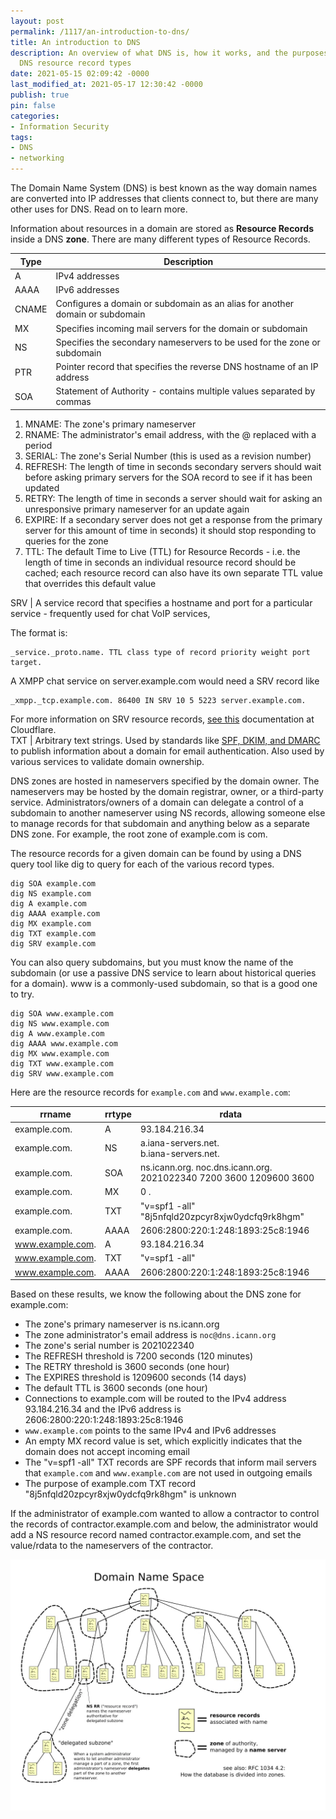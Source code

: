 ```yaml
---
layout: post
permalink: /1117/an-introduction-to-dns/
title: An introduction to DNS
description: An overview of what DNS is, how it works, and the purposes of the various
  DNS resource record types
date: 2021-05-15 02:09:42 -0000
last_modified_at: 2021-05-17 12:30:42 -0000
publish: true
pin: false
categories:
- Information Security
tags:
- DNS
- networking
---
```

The Domain Name System (DNS) is best known as the way domain names are
converted into IP addresses that clients connect to, but there are many other
uses for DNS. Read on to learn more.

Information about resources in a domain are stored as **Resource Records**
inside a DNS **zone**. There are many different types of Resource Records.

Type | Description  
---|---  
A | IPv4 addresses  
AAAA | IPv6 addresses  
CNAME | Configures a domain or subdomain as an alias for another domain or subdomain  
MX | Specifies incoming mail servers for the domain or subdomain  
NS | Specifies the secondary nameservers to be used for the zone or subdomain  
PTR | Pointer record that specifies the reverse DNS hostname of an IP address  
SOA |  Statement of Authority - contains multiple values separated by commas

  1. MNAME: The zone's primary nameserver
  2. RNAME: The administrator's email address, with the @ replaced with a period
  3. SERIAL: The zone's Serial Number (this is used as a revision number)
  4. REFRESH: The length of time in seconds secondary servers should wait before asking primary servers for the SOA record to see if it has been updated
  5. RETRY: The length of time in seconds a server should wait for asking an unresponsive primary nameserver for an update again
  6. EXPIRE:  If a secondary server does not get a response from the primary server for this amount of time in seconds) it should stop responding to queries for the zone
  7. TTL: The default Time to Live (TTL) for Resource Records - i.e. the length of time in seconds an individual resource record should be cached; each resource record can also have its own separate TTL value that overrides this default value

SRV |  A service record that specifies a hostname and port for a particular service - frequently used for chat VoIP services,  
  
The format is:

    _service._proto.name. TTL class type of record priority weight port target.

A XMPP chat service on server.example.com would need a SRV record like

    _xmpp._tcp.example.com. 86400 IN SRV 10 5 5223 server.example.com.

For more information on SRV resource records, [see
this](https://www.cloudflare.com/learning/dns/dns-records/dns-srv-record/)
documentation at Cloudflare.  
TXT | Arbitrary text strings. Used by standards like [SPF, DKIM, and DMARC](/459/demystifying-dmarc/) to publish information about a domain for email authentication. Also used by various services to validate domain ownership.  
  
 DNS zones are hosted in nameservers specified by the domain owner. The
nameservers may be hosted by the domain registrar, owner, or a third-party
service. Administrators/owners of a domain can delegate a control of a
subdomain to another nameserver using NS records, allowing someone else to
manage records for that subdomain and anything below as a separate DNS zone.
For example, the root zone of example.com is com.

The resource records for a given domain can be found by using a DNS query tool
like dig to query for each of the various record types.

    dig SOA example.com
    dig NS example.com
    dig A example.com
    dig AAAA example.com
    dig MX example.com
    dig TXT example.com
    dig SRV example.com

You can also query subdomains, but you must know the name of the subdomain (or
use a passive DNS service to learn about historical queries for a domain). www
is a commonly-used subdomain, so that is a good one to try.

    dig SOA www.example.com
    dig NS www.example.com
    dig A www.example.com
    dig AAAA www.example.com
    dig MX www.example.com
    dig TXT www.example.com
    dig SRV www.example.com

Here are the resource records for `example.com` and `www.example.com`:

rrname | rrtype | rdata  
---|---|---  
example.com. | A | 93.184.216.34  
example.com. | NS | a.iana-servers.net.<br>b.iana-servers.net.  
example.com. | SOA | ns.icann.org. noc.dns.icann.org. 2021022340 7200 3600 1209600 3600  
example.com. | MX | 0 .  
example.com. | TXT | "v=spf1 -all"<br>"8j5nfqld20zpcyr8xjw0ydcfq9rk8hgm"  
example.com. | AAAA | 2606:2800:220:1:248:1893:25c8:1946  
www.example.com. | A | 93.184.216.34  
www.example.com. | TXT | "v=spf1 -all"  
www.example.com. | AAAA | 2606:2800:220:1:248:1893:25c8:1946  
  
Based on these results, we know the following about the DNS zone for
example.com:

* The zone's primary nameserver is ns.icann.org
* The zone administrator's email address is `noc@dns.icann.org`
* The zone's serial number is 2021022340
* The REFRESH threshold is 7200 seconds (120 minutes)
* The RETRY threshold is 3600 seconds (one hour)
* The EXPIRES threshold is 1209600 seconds (14 days)
* The default TTL is 3600 seconds (one hour)
* Connections to example.com will be routed to the IPv4 address 93.184.216.34 and the IPv6 address is 2606:2800:220:1:248:1893:25c8:1946
* `www.example.com` points to the same IPv4 and IPv6 addresses
* An empty MX record value is set, which explicitly indicates that the domain does not accept incoming email
* The "v=spf1 -all" TXT records are SPF records that inform mail servers that `example.com` and `www.example.com` are not used in outgoing emails
* The purpose of example.com TXT record "8j5nfqld20zpcyr8xjw0ydcfq9rk8hgm" is unknown

If the administrator of example.com wanted to allow a contractor to control
the records of contractor.example.com and below, the administrator would add a
NS resource record named contractor.example.com, and set the value/rdata to
the nameservers of the contractor.

![A diagram of the structure of DNS](/assets/wp-content/uploads/2021/05/domain_name_space.webp)
